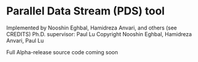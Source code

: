 # Parallel Data Stream (PDS) tool

Implemented by Nooshin Eghbal, Hamidreza Anvari, and others (see CREDITS)
Ph.D. supervisor:  Paul Lu
Copyright Nooshin Eghbal, Hamidreza Anvari, Paul Lu

Full Alpha-release source code coming soon
